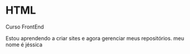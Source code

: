 # HTML
 Curso FrontEnd

Estou aprendendo a criar sites e agora gerenciar meus repositórios. 
meu nome é jéssica
